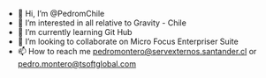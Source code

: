 - 👋 Hi, I’m @PedromChile
- 👀 I’m interested in all relative to Gravity - Chile
- 🌱 I’m currently learning Git Hub
- 💞️ I’m looking to collaborate on Micro Focus Enterpriser Suite
- 📫 How to reach me pedromontero@servexternos.santander.cl  or pedro.montero@tsoftglobal.com
<!---
PedromChile/PedromChile is a ✨ special ✨ repository because its `README.md` (this file) appears on your GitHub profile.
You can click the Preview link to take a look at your changes.
--->
